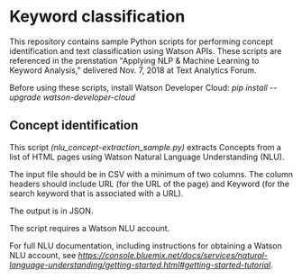 # Keyword classification

This repository contains sample Python scripts for performing concept identification and text classification using Watson APIs.  These scripts are referenced in the prenstation "Applying NLP & Machine Learning to Keyword Analysis," delivered Nov. 7, 2018 at Text Analytics Forum.

Before using these scripts, install Watson Developer Cloud: *pip install --upgrade watson-developer-cloud*

## Concept identification ##

This script *(nlu_concept-extraction_sample.py)* extracts Concepts from a list of HTML pages using Watson Natural Language Understanding (NLU).

The input file should be in CSV with a minimum of two columns.  The column headers should include URL (for the URL of the page) and Keyword (for the search keyword that is associated with a URL).

The output is in JSON.

The script requires a Watson NLU account.

For full NLU documentation, including instructions for obtaining a Watson NLU account, see *https://console.bluemix.net/docs/services/natural-language-understanding/getting-started.html#getting-started-tutorial*.
